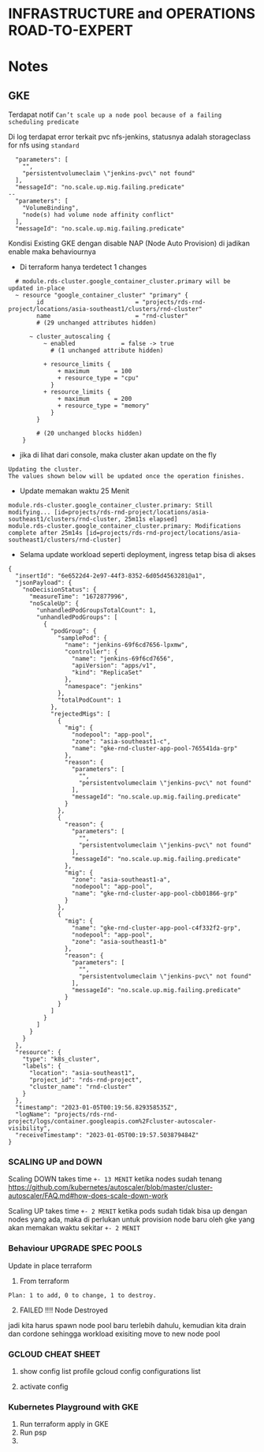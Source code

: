 # INFRASTRUCTURE and OPERATIONS ROAD-TO-EXPERT


# Notes
## GKE

Terdapat notif `Can’t scale up a node pool because of a failing scheduling predicate `

Di log terdapat error terkait pvc nfs-jenkins, statusnya adalah storageclass for nfs using `standard`
```
  "parameters": [
    "",
    "persistentvolumeclaim \"jenkins-pvc\" not found"
  ],
  "messageId": "no.scale.up.mig.failing.predicate"
--
  "parameters": [
    "VolumeBinding",
    "node(s) had volume node affinity conflict"
  ],
  "messageId": "no.scale.up.mig.failing.predicate"
```



Kondisi Existing GKE dengan disable NAP (Node Auto Provision) di jadikan enable maka behaviournya
- Di terraform hanya terdetect 1 changes 
```
  # module.rds-cluster.google_container_cluster.primary will be updated in-place
  ~ resource "google_container_cluster" "primary" {
        id                          = "projects/rds-rnd-project/locations/asia-southeast1/clusters/rnd-cluster"
        name                        = "rnd-cluster"
        # (29 unchanged attributes hidden)

      ~ cluster_autoscaling {
          ~ enabled             = false -> true
            # (1 unchanged attribute hidden)

          + resource_limits {
              + maximum       = 100
              + resource_type = "cpu"
            }
          + resource_limits {
              + maximum       = 200
              + resource_type = "memory"
            }
        }

        # (20 unchanged blocks hidden)
    }
```

- jika di lihat dari console, maka cluster akan update on the fly
```
Updating the cluster.
The values shown below will be updated once the operation finishes.
```

- Update memakan waktu 25 Menit
```
module.rds-cluster.google_container_cluster.primary: Still modifying... [id=projects/rds-rnd-project/locations/asia-southeast1/clusters/rnd-cluster, 25m11s elapsed]
module.rds-cluster.google_container_cluster.primary: Modifications complete after 25m14s [id=projects/rds-rnd-project/locations/asia-southeast1/clusters/rnd-cluster]
```
- Selama update workload seperti deployment, ingress tetap bisa di akses


```
{
  "insertId": "6e6522d4-2e97-44f3-8352-6d05d4563281@a1",
  "jsonPayload": {
    "noDecisionStatus": {
      "measureTime": "1672877996",
      "noScaleUp": {
        "unhandledPodGroupsTotalCount": 1,
        "unhandledPodGroups": [
          {
            "podGroup": {
              "samplePod": {
                "name": "jenkins-69f6cd7656-lpxmw",
                "controller": {
                  "name": "jenkins-69f6cd7656",
                  "apiVersion": "apps/v1",
                  "kind": "ReplicaSet"
                },
                "namespace": "jenkins"
              },
              "totalPodCount": 1
            },
            "rejectedMigs": [
              {
                "mig": {
                  "nodepool": "app-pool",
                  "zone": "asia-southeast1-c",
                  "name": "gke-rnd-cluster-app-pool-765541da-grp"
                },
                "reason": {
                  "parameters": [
                    "",
                    "persistentvolumeclaim \"jenkins-pvc\" not found"
                  ],
                  "messageId": "no.scale.up.mig.failing.predicate"
                }
              },
              {
                "reason": {
                  "parameters": [
                    "",
                    "persistentvolumeclaim \"jenkins-pvc\" not found"
                  ],
                  "messageId": "no.scale.up.mig.failing.predicate"
                },
                "mig": {
                  "zone": "asia-southeast1-a",
                  "nodepool": "app-pool",
                  "name": "gke-rnd-cluster-app-pool-cbb01866-grp"
                }
              },
              {
                "mig": {
                  "name": "gke-rnd-cluster-app-pool-c4f332f2-grp",
                  "nodepool": "app-pool",
                  "zone": "asia-southeast1-b"
                },
                "reason": {
                  "parameters": [
                    "",
                    "persistentvolumeclaim \"jenkins-pvc\" not found"
                  ],
                  "messageId": "no.scale.up.mig.failing.predicate"
                }
              }
            ]
          }
        ]
      }
    }
  },
  "resource": {
    "type": "k8s_cluster",
    "labels": {
      "location": "asia-southeast1",
      "project_id": "rds-rnd-project",
      "cluster_name": "rnd-cluster"
    }
  },
  "timestamp": "2023-01-05T00:19:56.829358535Z",
  "logName": "projects/rds-rnd-project/logs/container.googleapis.com%2Fcluster-autoscaler-visibility",
  "receiveTimestamp": "2023-01-05T00:19:57.503879484Z"
}
```


### SCALING UP and DOWN

Scaling DOWN takes time `+- 13 MENIT` ketika nodes sudah tenang
https://github.com/kubernetes/autoscaler/blob/master/cluster-autoscaler/FAQ.md#how-does-scale-down-work

Scaling UP takes time `+- 2 MENIT` ketika pods sudah tidak bisa up dengan nodes yang ada, maka di perlukan untuk provision node baru oleh gke yang akan memakan waktu sekitar `+- 2 MENIT`

### Behaviour UPGRADE SPEC POOLS

Update in place terraform
1. From terraform
```
Plan: 1 to add, 0 to change, 1 to destroy.
```

2. FAILED !!!!
Node Destroyed

jadi kita harus spawn node pool baru terlebih dahulu, kemudian kita drain dan cordone sehingga workload exisiting move to new node pool



### GCLOUD CHEAT SHEET

1. show config list profile
gcloud config configurations list

2. activate config


### Kubernetes Playground with GKE

1. Run terraform apply in GKE
2. Run psp
3. 
